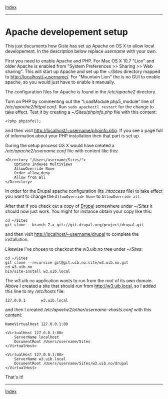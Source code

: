 [Index](index.html)
***

# Apache developement setup

This just documents how Gisle has set up Apache on OS X to allow local developement.
In the description below replace _username_ with your own.

First you need to enable Apache and PHP.  For Mac OS X 10.7 "Lion" and older
Apache is enabled from "System Preferences >> Sharing >> Web sharing".  This
will start up Apache and set up the _~/Sites_ directory mapped to
<http://localhost/~username/>.  For "Mountain Lion" the is no GUI to enable
apache, so you would just have to enable it manually.

The configuration files for Apache is found in the _/etc/apache2_ directory.

Turn on PHP by commenting out the "LoadModule php5\_module" line of _/etc/apache2/httpd.conf_.  Run `sudo apachectl restart`
for the change to take effect.  Test it by creating a _~/Sites/phpinfo.php_ file with this content:

    <?php phpinfo();

and then visit <http://localhost/~username/phpinfo.php>.  If you see a page
full of information about your PHP installation then that part is set up.

During the setup process OS X would have created a _/etc/apache2/username.conf_ file with content like this:

    <Directory "/Users/username/Sites/">
        Options Indexes MultiViews
        AllowOverride None
        Order allow,deny
        Allow from all
    </Directory>

In order for the Drupal apache configuration (its _.htaccess_ file) to take
effect you want to change the `AllowOverride None` to `AllowOverride all`.

After that if you check out a copy of [Drupal](http://drupal.org/project/drupal) somewhere
under _~/Sites_ it should now just work.  You might for instance obtain your
copy like this:

    cd ~/Sites
    git clone --branch 7.x git://git.drupal.org/project/drupal.git

and then visit <http://localhost/~username/drupal> to complete the installation.

Likewise I've chosen to checkout the w3.uib.no tree under _~/Sites_:

    cd ~/Sites
    git clone --recursive git@git.uib.no:site/w3.uib.no.git
    cd w3.uib.no
    bin/site-install w3.uib.local

The w3.uib.no application wants to run from the root of its own domain. Above
I created a site that should run from <http://w3.uib.local>, so I added this
line to my _/etc/hosts_ file:

    127.0.0.1       w3.uib.local

and then I created _/etc/apache2/other/username-vhosts.conf_ with this content:

    NameVirtualHost 127.0.0.1:80

    <VirtualHost 127.0.0.1:80>
        ServerName localhost
        DocumentRoot /Users/username/Sites
    </VirtualHost>

    <VirtualHost 127.0.0.1:80>
        ServerName w3.uib.local
        DocumentRoot /Users/username/Sites/w3.uib.no/drupal
    </VirtualHost>

That's it!

***
[Index](index.html)
